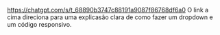 https://chatgpt.com/s/t_68890b3747c88191a9087f86768df6a0
O link a cima direciona para uma explicasão clara de como fazer um dropdown e um código responsivo.
